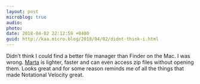 ```yaml
---
layout: post
microblog: true
audio: 
photo: 
date: 2018-04-02 22:12:59 +0400
guid: http://kaa.micro.blog/2018/04/02/didnt-think-i.html
---
```

Didn’t think I could find a better file manager than Finder on the Mac. I was wrong. [Marta](https://marta.yanex.org) is lighter, faster and can even access zip files without opening them. Looks great and for some reason reminds me of all the things that made Notational Velocity great.
